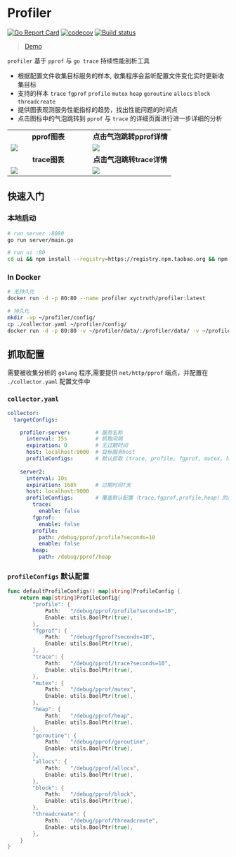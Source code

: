 # Profiler

[![Go Report Card](https://goreportcard.com/badge/github.com/xyctruth/profiler?x=xyctruth)](https://goreportcard.com/report/github.com/xyctruth/profiler)
[![codecov](https://codecov.io/gh/xyctruth/profiler/branch/master/graph/badge.svg?token=YWNYJK9KQW)](https://codecov.io/gh/xyctruth/profiler)
[![Build status](https://img.shields.io/github/workflow/status/xyctruth/profiler/Server-Build/master)](https://github.com/xyctruth/profiler/actions/workflows/server-build.yml)

> [Demo](https://profiling.jia-huang.com)

`profiler` 基于 `pprof` 与 `go trace` 持续性能剖析工具

- 根据配置文件收集目标服务的样本, 收集程序会监听配置文件变化实时更新收集目标
- 支持的样本 `trace` `fgprof` `profile` `mutex` `heap` `goroutine` `allocs` `block` `threadcreate`
- 提供图表观测服务性能指标的趋势，找出性能问题的时间点
- 点击图标中的气泡跳转到 `pprof` 与 `trace` 的详细页面进行进一步详细的分析

<table>
  <tr>
      <td width="50%" align="center"><b>pprof图表</b></td>
      <td width="50%" align="center"><b>点击气泡跳转pprof详情</b></td>
  </tr>
  <tr>
     <td><img src="https://xtruth.oss-cn-shenzhen.aliyuncs.com/profiler.png"/></td>
     <td><img src="https://xtruth.oss-cn-shenzhen.aliyuncs.com/profiler-pprof.png"/></td>
  </tr>
  <tr>
      <td width="50%" align="center"><b>trace图表</b></td>
      <td width="50%" align="center"><b>点击气泡跳转trace详情</b></td>
  </tr>
  <tr>
     <td><img src="https://xtruth.oss-cn-shenzhen.aliyuncs.com/profiler.png"/></td>
     <td><img src="https://xtruth.oss-cn-shenzhen.aliyuncs.com/profiler-trace.png"/></td>
  </tr>
</table>

## 快速入门

### 本地启动
```bash
# run server :8080
go run server/main.go 

# run ui :80
cd ui && npm install --registry=https://registry.npm.taobao.org && npm run dev --base_api_url=http://localhost:8080 
```

### In Docker

```bash
# 无持久化
docker run -d -p 80:80 --name profiler xyctruth/profiler:latest

# 持久化
mkdir -vp ~/profiler/config/
cp ./collector.yaml ~/profiler/config/
docker run -d -p 80:80 -v ~/profiler/data/:/profiler/data/ -v ~/profiler/config/:/profiler/config/ --name profiler xyctruth/profiler:latest
```

## 抓取配置

需要被收集分析的 `golang` 程序,需要提供 `net/http/pprof` 端点，并配置在 `./collector.yaml` 配置文件中

### `collector.yaml`

```yaml
collector:
  targetConfigs:

    profiler-server:        # 服务名称
      interval: 15s         # 抓取间隔
      expiration: 0         # 无过期时间
      host: localhost:9000  # 目标服务host
      profileConfigs:       # 默认抓取 (trace, profile, fgprof, mutex, heap, goroutine, allocs, block, threadcreate)
        
    server2:
      interval: 10s
      expiration: 168h      # 过期时间7天
      host: localhost:9000
      profileConfigs:       # 覆盖默认配置（trace,fgprof,profile,heap）的部分字段
        trace:
          enable: false
        fgprof:
          enable: false
        profile:
          path: /debug/pprof/profile?seconds=10
          enable: false
        heap:
          path: /debug/pprof/heap

```

### `profileConfigs` 默认配置
```go
func defaultProfileConfigs() map[string]ProfileConfig {
	return map[string]ProfileConfig{
		"profile": {
			Path:   "/debug/pprof/profile?seconds=10",
			Enable: utils.BoolPtr(true),
		},
		"fgprof": {
			Path:   "/debug/fgprof?seconds=10",
			Enable: utils.BoolPtr(true),
		},
		"trace": {
			Path:   "/debug/pprof/trace?seconds=10",
			Enable: utils.BoolPtr(true),
		},
		"mutex": {
			Path:   "/debug/pprof/mutex",
			Enable: utils.BoolPtr(true),
		},
		"heap": {
			Path:   "/debug/pprof/heap",
			Enable: utils.BoolPtr(true),
		},
		"goroutine": {
			Path:   "/debug/pprof/goroutine",
			Enable: utils.BoolPtr(true),
		},
		"allocs": {
			Path:   "/debug/pprof/allocs",
			Enable: utils.BoolPtr(true),
		},
		"block": {
			Path:   "/debug/pprof/block",
			Enable: utils.BoolPtr(true),
		},
		"threadcreate": {
			Path:   "/debug/pprof/threadcreate",
			Enable: utils.BoolPtr(true),
		},
	}
}
```